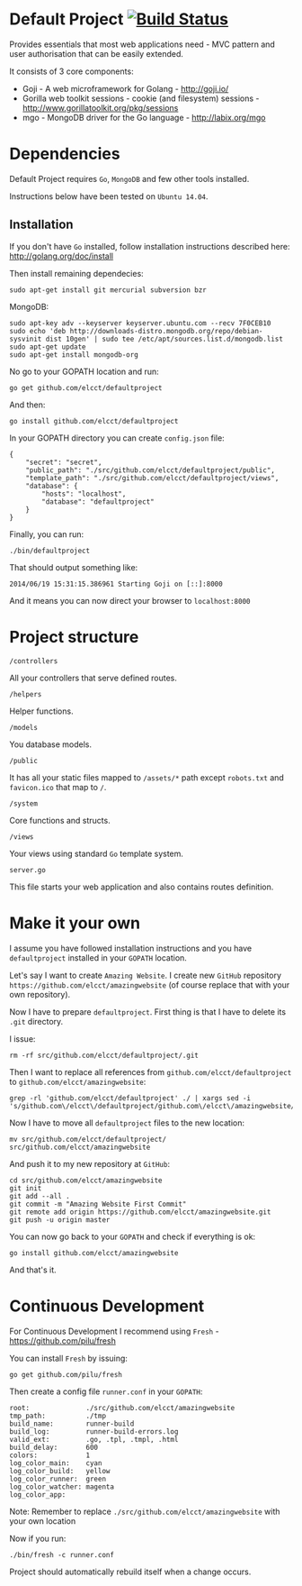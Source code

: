 Default Project [![Build Status](https://drone.io/github.com/elcct/defaultproject/status.png)](https://drone.io/github.com/elcct/defaultproject/latest)
===============

Provides essentials that most web applications need - MVC pattern and user authorisation that can be easily extended.

It consists of 3 core components:

- Goji - A web microframework for Golang - http://goji.io/
- Gorilla web toolkit sessions - cookie (and filesystem) sessions - http://www.gorillatoolkit.org/pkg/sessions
- mgo - MongoDB driver for the Go language - http://labix.org/mgo

# Dependencies

Default Project requires `Go`, `MongoDB` and few other tools installed.

Instructions below have been tested on `Ubuntu 14.04`.

## Installation

If you don't have `Go` installed, follow installation instructions described here: http://golang.org/doc/install

Then install remaining dependecies:

```
sudo apt-get install git mercurial subversion bzr
```

MongoDB:

```
sudo apt-key adv --keyserver keyserver.ubuntu.com --recv 7F0CEB10
sudo echo 'deb http://downloads-distro.mongodb.org/repo/debian-sysvinit dist 10gen' | sudo tee /etc/apt/sources.list.d/mongodb.list
sudo apt-get update
sudo apt-get install mongodb-org
```



No go to your GOPATH location and run:

```
go get github.com/elcct/defaultproject
```

And then:

```
go install github.com/elcct/defaultproject
```

In your GOPATH directory you can create `config.json` file:

```
{
	"secret": "secret",
	"public_path": "./src/github.com/elcct/defaultproject/public",
	"template_path": "./src/github.com/elcct/defaultproject/views",	
	"database": {
		"hosts": "localhost",
		"database": "defaultproject"
	}
}
```

Finally, you can run:

```
./bin/defaultproject
```

That should output something like:

```
2014/06/19 15:31:15.386961 Starting Goji on [::]:8000
```

And it means you can now direct your browser to `localhost:8000`

# Project structure

`/controllers`

All your controllers that serve defined routes.

`/helpers`

Helper functions.

`/models`

You database models.

`/public`

It has all your static files mapped to `/assets/*` path except `robots.txt` and `favicon.ico` that map to `/`.

`/system`

Core functions and structs.

`/views`

Your views using standard `Go` template system.

`server.go`

This file starts your web application and also contains routes definition.

# Make it your own

I assume you have followed installation instructions and you have `defaultproject` installed in your `GOPATH` location.

Let's say I want to create `Amazing Website`. I create new `GitHub` repository `https://github.com/elcct/amazingwebsite` (of course replace that with your own repository).

Now I have to prepare `defaultproject`. First thing is that I have to delete its `.git` directory.

I issue:

```
rm -rf src/github.com/elcct/defaultproject/.git
```

Then I want to replace all references from `github.com/elcct/defaultproject` to `github.com/elcct/amazingwebsite`:

```
grep -rl 'github.com/elcct/defaultproject' ./ | xargs sed -i 's/github.com\/elcct\/defaultproject/github.com\/elcct\/amazingwebsite/g'
```

Now I have to move all `defaultproject` files to the new location:

```
mv src/github.com/elcct/defaultproject/ src/github.com/elcct/amazingwebsite
```

And push it to my new repository at `GitHub`:

```
cd src/github.com/elcct/amazingwebsite
git init
git add --all .
git commit -m "Amazing Website First Commit"
git remote add origin https://github.com/elcct/amazingwebsite.git
git push -u origin master
```

You can now go back to your `GOPATH` and check if everything is ok:

```
go install github.com/elcct/amazingwebsite
```

And that's it. 

# Continuous Development

For Continuous Development I recommend using `Fresh` - https://github.com/pilu/fresh

You can install `Fresh` by issuing:

```
go get github.com/pilu/fresh
```

Then create a config file `runner.conf` in your `GOPATH`:

```
root:              ./src/github.com/elcct/amazingwebsite
tmp_path:          ./tmp
build_name:        runner-build
build_log:         runner-build-errors.log
valid_ext:         .go, .tpl, .tmpl, .html
build_delay:       600
colors:            1
log_color_main:    cyan
log_color_build:   yellow
log_color_runner:  green
log_color_watcher: magenta
log_color_app:
```

Note: Remember to replace `./src/github.com/elcct/amazingwebsite` with your own location

Now if you run:

```
./bin/fresh -c runner.conf
```

Project should automatically rebuild itself when a change occurs.
